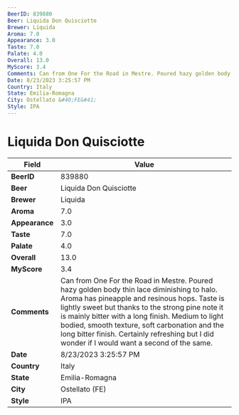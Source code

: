 ```yaml
---
BeerID: 839880
Beer: Liquida Don Quisciotte
Brewer: Liquida
Aroma: 7.0
Appearance: 3.0
Taste: 7.0
Palate: 4.0
Overall: 13.0
MyScore: 3.4
Comments: Can from One For the Road in Mestre. Poured hazy golden body thin lace diminishing to halo. Aroma has pineapple and resinous hops. Taste is lightly sweet but thanks to the strong pine note it is mainly bitter with a long finish. Medium to light bodied, smooth texture, soft carbonation and the long bitter finish. Certainly refreshing but I did wonder if I would want a second of the same.
Date: 8/23/2023 3:25:57 PM
Country: Italy
State: Emilia-Romagna
City: Ostellato &#40;FE&#41;
Style: IPA
---
```


# Liquida Don Quisciotte

| Field         | Value |
|---------------|-------|
| **BeerID** | 839880 |
| **Beer** | Liquida Don Quisciotte |
| **Brewer** | Liquida |
| **Aroma** | 7.0 |
| **Appearance** | 3.0 |
| **Taste** | 7.0 |
| **Palate** | 4.0 |
| **Overall** | 13.0 |
| **MyScore** | 3.4 |
| **Comments** | Can from One For the Road in Mestre. Poured hazy golden body thin lace diminishing to halo. Aroma has pineapple and resinous hops. Taste is lightly sweet but thanks to the strong pine note it is mainly bitter with a long finish. Medium to light bodied, smooth texture, soft carbonation and the long bitter finish. Certainly refreshing but I did wonder if I would want a second of the same. |
| **Date** | 8/23/2023 3:25:57 PM |
| **Country** | Italy |
| **State** | Emilia-Romagna |
| **City** | Ostellato &#40;FE&#41; |
| **Style** | IPA |
